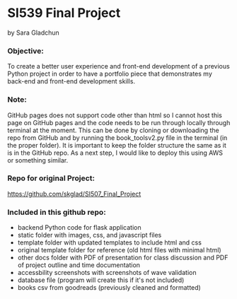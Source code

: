 # SI539 Final Project

by Sara Gladchun

### Objective: 
To create a better user experience and front-end development of a previous Python project in order to have a portfolio piece that demonstrates my back-end and front-end development skills.

### Note:
GitHub pages does not support code other than html so I cannot host this page on GitHub pages and the code needs to be run through locally through terminal at the moment. This can be done by cloning or downloading the repo from GitHub and by running the book_toolsv2.py file in the terminal (in the proper folder). It is important to keep the folder structure the same as it is in the GitHub repo. As a next step, I would like to deploy this using AWS or something similar. 

### Repo for original Project: 
https://github.com/skglad/SI507_Final_Project

### Included in this github repo:
- backend Python code for flask application
- static folder with images, css, and javascript files
- template folder with updated templates to include html and css
- original template folder for reference (old html files with minimal html)
- other docs folder with PDF of presentation for class discussion and PDF of project outline and time documentation
- accessbility screenshots with screenshots of wave validation
- database file (program will create this if it's not included)
- books csv from goodreads (previously cleaned and formatted)

